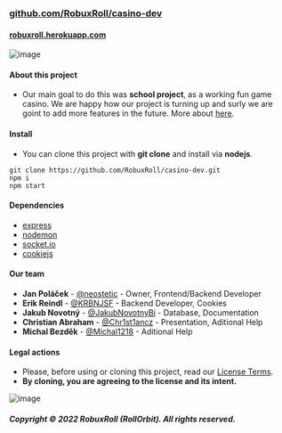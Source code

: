 ### [github.com/RobuxRoll/casino-dev](https://github.com/RobuxRoll/casino-dev/)
#### [robuxroll.herokuapp.com](https://robuxroll.herokuapp.com/contact)
![image](https://user-images.githubusercontent.com/83291717/163669580-2141686e-05b1-4e61-aa2b-94e023d8c59f.png)


#### About this project
 - Our main goal to do this was **school project**, as a working fun game casino. We are happy how our project is turning up and surly we are goint to add more features in the future. More about [here](https://github.com/RobuxRoll/RobuxRoll).

#### Install
 - You can clone this project with **git clone** and install via **nodejs**.
```
git clone https://github.com/RobuxRoll/casino-dev.git
npm i
npm start
```

#### Dependencies
 - [express](https://github.com/expressjs/express)
 - [nodemon](https://github.com/remy/nodemon)
 - [socket.io](https://github.com/socketio/socket.io)
 - [cookiejs](https://github.com/js-cookie/js-cookie)

#### Our team
 - **Jan Poláček** - [@neostetic](https://github.com/neostetic) - Owner, Frontend/Backend Developer
 - **Erik Reindl** - [@KRBNJSF](https://github.com/neostetic) - Backend Developer, Cookies
 - **Jakub Novotný** - [@JakubNovotnyBi](https://github.com/neostetic) - Database, Documentation
 - **Christian Abraham** - [@Chr1st1ancz](https://github.com/neostetic) - Presentation, Aditional Help
 - **Michal Bezděk** - [@Michal1218](https://github.com/neostetic) - Aditional Help
 
#### Legal actions
 - Please, before using or cloning this project, read our [License Terms](https://github.com/RobuxRoll/casino-dev/blob/main/LICENSE).
 - **By cloning, you are agreeing to the license and its intent.**

![image](https://user-images.githubusercontent.com/83291717/163668752-63f2abd8-76ab-494a-bba8-42d03c795ce6.png)

##### Copyright © 2022 RobuxRoll (RollOrbit). All rights reserved.
